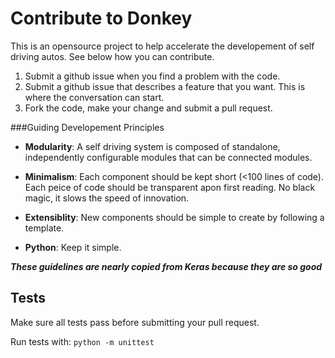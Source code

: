 
# Contribute to Donkey
This is an opensource project to help accelerate the developement of self driving autos. See below how you can contribute. 

1. Submit a github issue when you find a problem with the code. 
2. Submit a github issue that describes a feature that you want. This is where the conversation can start. 
3. Fork the code, make your change and submit a pull request. 


###Guiding Developement Principles
* **Modularity**: A self driving system is composed of standalone, independently configurable modules that can be connected modules.

* **Minimalism**: Each component should be kept short (<100 lines of code). Each peice of code should be transparent apon first reading. No black magic, it slows the speed of innovation. 

* **Extensiblity**: New components should be simple to create by following a template. 

* **Python**: Keep it simple. 

***These guidelines are nearly copied from Keras because they are so good*** 


## Tests
Make sure all tests pass before submitting your pull request.

Run tests with: `python -m unittest`